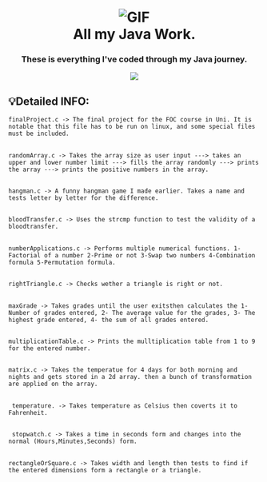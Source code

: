 <h1 align="center">
  <br>
  <img alt="GIF" src="https://user-images.githubusercontent.com/113384687/231450021-95059db9-485d-4a29-a511-3c6e2091e51e.png" />  

  <br>
  All my Java Work.
  <br>
</h1>

<h3 align="center">These is everything I've coded through my Java journey.</h3>

<p align="center">
  <a href="">
    <img src="https://img.shields.io/badge/Written in-C-blue.svg">

  </a>
  </p>

## 💡Detailed INFO:
```finalProject.c -> The final project for the FOC course in Uni. It is notable that this file has to be run on linux, and some special files must be included.```
##
```randomArray.c -> Takes the array size as user input ---> takes an upper and lower number limit ---> fills the array randomly ---> prints the array ---> prints the positive numbers in the array.```
##
```hangman.c -> A funny hangman game I made earlier. Takes a name and tests letter by letter for the difference.```
##
```bloodTransfer.c -> Uses the strcmp function to test the validity of a bloodtransfer.```
##
```numberApplications.c -> Performs multiple numerical functions. 1-Factorial of a number 2-Prime or not 3-Swap two numbers 4-Combination formula 5-Permutation formula.```
##
```rightTriangle.c -> Checks wether a triangle is right or not.```
##
```maxGrade -> Takes grades until the user exitsthen calculates the 1- Number of grades entered, 2- The average value for the grades, 3- The highest grade entered, 4- the sum of all grades entered.```
##
```multiplicationTable.c -> Prints the mulltiplication table from 1 to 9 for the entered number.```
##
```matrix.c -> Takes the temperatue for 4 days for both morning and nights and gets stored in a 2d array. then a bunch of transformation are applied on the array.```

##
``` temperature. -> Takes temperature as Celsius then coverts it to Fahrenheit.```
##
``` stopwatch.c -> Takes a time in seconds form and changes into the normal (Hours,Minutes,Seconds) form.```
##
``` rectangleOrSquare.c -> Takes width and length then tests to find if the entered dimensions form a rectangle or a triangle. ```

